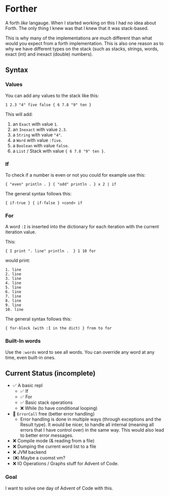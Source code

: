 # Forther


A forth *like* langauge.
When I started working on this I had no idea about Forth.
The only thing I knew was that I knew that it was stack-based.

This is why many of the implementations are much different than what would you
expect from a forth implementation.
This is also one reason as to why we have different types on the stack 
  (such as stacks, strings, words, exact (int) and inexact (double) numbers).

## Syntax

### Values

You can add any values to the stack like this:

```
1 2.3 "4" five false { 6 7.8 "9" ten }
```

This will add:

1. an `Exact` with value `1`.
2. an `Inexact` with value `2.3`.
3. a `String` with value `"4"`.
4. a `Word` with value `:five`.
5. a `Boolean` with value `false`.
6. a `List` / Stack with value `{ 6 7.8 "9" ten }`.


### If 

To check if a number is even or not you could for example use this:
```
{ "even" println . } { "odd" println . } x 2 | if
```

The general syntax follows this:
```
{ if-true } { if-false } <cond> if
```

### For

A word `:I` is inserted into the dictionary for each iteration
with the current iteration value. 

This:
```
{ I print ". line" println .  } 1 10 for
```
would print:
```
1. line
2. line
3. line
4. line
5. line
6. line
7. line
8. line
9. line
10. line
```

The general syntax follows this:
```
{ for-block (with :I in the dict) } from to for
```

### Built-In words

Use the `:words` word to see all words.
You can override any word at any time, even built-in ones.

## Current Status (incomplete)

- ✅ A basic repl
  - ✅ If
  - ✅ For
  - ✅ Basic stack operations
  - ❌ While (to have conditional looping)
- 🚧 `ErrorCall` free (better error handling)
  - Error handling is done in multiple ways (through exceptions and the Result type).
    It would be nicer, to handle all internal (meaning all errors that I have control over)
    in the same way. This would also lead to better error messages.
- ❌ Compile mode (& reading from a file)
- ❌ Dumping the current word list to a file
- ❌ JVM backend
- (❌) Maybe a cuomst vm?
- ❌ IO Operations / Graphs stuff for Advent of Code.

### Goal

I want to solve one day of Advent of Code with this.

